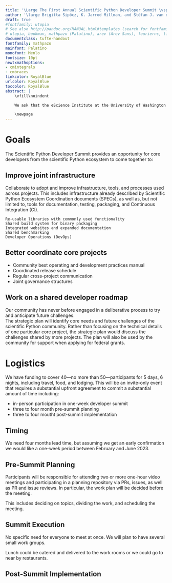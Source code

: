 ```yaml
---
title: '\Large The First Annual Scientific Python Developer Summit \vspace{2cm}'
author: '\large Brigitta Sipőcz, K. Jarrod Millman, and Stéfan J. van der Walt \newline Scientific Python \vspace{0.5cm}'
draft: true
#fontfamily: utopia
# See also http://pandoc.org/MANUAL.html#templates (search for fontfamily)
# utopia, bookman, mathpazo (Palatino), arev (Arev Sans), fouriernc, times, libertine, lmodern
documentclass: tufte-handout
fontfamily: mathpazo
mainfont: Palatino
monofont: Menlo
fontsize: 10pt
newtxmathoptions:
- cmintegrals
- cmbraces
linkcolor: RoyalBlue
urlcolor: RoyalBlue
toccolor: RoyalBlue
abstract: |
    \vfill\noindent

    We ask that the eScience Institute at the University of Washington sponsor the first annual Scientific Python Developer Summit by providing workspaces for up to forty participants, who will develop shared infrastructure for libraries in the scientific Python ecosystem. The week-long summit will take place sometime between February and June 2023.

    \newpage
---
```


# Goals

The Scientific Python Developer Summit provides an opportunity for core developers
from the scientific Python ecosystem to come together to:

## Improve joint infrastructure

Collaborate to adopt and improve infrastructure, tools, and processes
used across projects. This includes infrastructure already described
by Scientific Python Ecosystem Coordination documents (SPECs), as well
as, but not limited to, tools for documentation, testing, packaging,
and Continuous Integration (CI).

```
Re-usable libraries with commonly used functionality
Shared build system for binary packaging
Integrated websites and expanded documentation
Shared benchmarking
Developer Operations (DevOps)
```

## Better coordinate core projects

- Community best operating and development practices manual
- Coordinated release schedule
- Regular cross-project communication
- Joint governance structures

## Work on a shared developer roadmap

Our community has never before engaged in a deliberative process to try and anticipate future challenges.  
The strategic plan will identify core needs and future challenges of
the scientific Python community. Rather than focusing on the technical details of one particular core project, the strategic plan would discuss the challenges shared by more projects. The plan will also be used by the community
for support when applying for federal grants.

# Logistics

We have funding to cover 40—no more than 50—participants for 5 days,
6 nights, including travel, food, and lodging.
This will be an invite-only event that requires a substantial upfront agreement to commit a substantial amount of time including:

- in-person participation in one-week developer summit
- three to four month pre-summit planning
- three to four moutht post-summit implementation

## Timing

We need four months lead time, but assuming we get an early confirmation we would like a one-week
period between February and June 2023.

## Pre-Summit Planning

Participants will be responsible for attending two or more one-hour video meetings and
participating in a planning repository via PRs, issues, as well as PR and issue reviews.
In particular, the work plan will be decided before the meeting.

This includes deciding on topics, dividing the work, and scheduling the meeting.

## Summit Execution

No specific need for everyone to meet at once.
We will plan to have several small work groups.

Lunch could be catered and delivered to the work rooms or we could go to near by restaurants.

## Post-Summit Implementation

